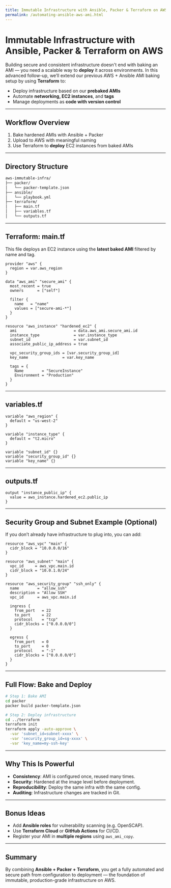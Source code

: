 ```yaml
---
title: Immutable Infrastructure with Ansible, Packer & Terraform on AWS
permalink: /automating-ansible-aws-ami.html
---
```


# Immutable Infrastructure with Ansible, Packer & Terraform on AWS

Building secure and consistent infrastructure doesn't end with baking an AMI — you need a scalable way to **deploy** it across environments. In this advanced follow-up, we’ll extend our previous AWS + Ansible AMI baking setup by using **Terraform** to:

* Deploy infrastructure based on our **prebaked AMIs**
* Automate **networking, EC2 instances**, and **tags**
* Manage deployments as **code with version control**

---

## Workflow Overview

1. Bake hardened AMIs with Ansible + Packer
2. Upload to AWS with meaningful naming
3. Use Terraform to **deploy** EC2 instances from baked AMIs

---

## Directory Structure

```bash
aws-immutable-infra/
├── packer/
│   └── packer-template.json
├── ansible/
│   └── playbook.yml
├── terraform/
│   ├── main.tf
│   ├── variables.tf
│   └── outputs.tf
```

---

## Terraform: main.tf

This file deploys an EC2 instance using the **latest baked AMI** filtered by name and tag.

```hcl
provider "aws" {
  region = var.aws_region
}

data "aws_ami" "secure_ami" {
  most_recent = true
  owners      = ["self"]

  filter {
    name   = "name"
    values = ["secure-ami-*"]
  }
}

resource "aws_instance" "hardened_ec2" {
  ami                         = data.aws_ami.secure_ami.id
  instance_type               = var.instance_type
  subnet_id                   = var.subnet_id
  associate_public_ip_address = true

  vpc_security_group_ids = [var.security_group_id]
  key_name               = var.key_name

  tags = {
    Name        = "SecureInstance"
    Environment = "Production"
  }
}
```

---

## variables.tf

```hcl
variable "aws_region" {
  default = "us-west-2"
}

variable "instance_type" {
  default = "t2.micro"
}

variable "subnet_id" {}
variable "security_group_id" {}
variable "key_name" {}
```

---

## outputs.tf

```hcl
output "instance_public_ip" {
  value = aws_instance.hardened_ec2.public_ip
}
```

---

## Security Group and Subnet Example (Optional)

If you don’t already have infrastructure to plug into, you can add:

```hcl
resource "aws_vpc" "main" {
  cidr_block = "10.0.0.0/16"
}

resource "aws_subnet" "main" {
  vpc_id     = aws_vpc.main.id
  cidr_block = "10.0.1.0/24"
}

resource "aws_security_group" "ssh_only" {
  name        = "allow_ssh"
  description = "Allow SSH"
  vpc_id      = aws_vpc.main.id

  ingress {
    from_port   = 22
    to_port     = 22
    protocol    = "tcp"
    cidr_blocks = ["0.0.0.0/0"]
  }

  egress {
    from_port   = 0
    to_port     = 0
    protocol    = "-1"
    cidr_blocks = ["0.0.0.0/0"]
  }
}
```

---

## Full Flow: Bake and Deploy

```bash
# Step 1: Bake AMI
cd packer
packer build packer-template.json

# Step 2: Deploy infrastructure
cd ../terraform
terraform init
terraform apply -auto-approve \
  -var 'subnet_id=subnet-xxxx' \
  -var 'security_group_id=sg-xxxx' \
  -var 'key_name=my-ssh-key'
```

---

## Why This Is Powerful

* **Consistency**: AMI is configured once, reused many times.
* **Security**: Hardened at the image level before deployment.
* **Reproducibility**: Deploy the same infra with the same config.
* **Auditing**: Infrastructure changes are tracked in Git.

---

## Bonus Ideas

* Add **Ansible roles** for vulnerability scanning (e.g. OpenSCAP).
* Use **Terraform Cloud** or **GitHub Actions** for CI/CD.
* Register your AMI in **multiple regions** using `aws_ami_copy`.

---

## Summary

By combining **Ansible + Packer + Terraform**, you get a fully automated and secure path from configuration to deployment — the foundation of immutable, production-grade infrastructure on AWS.